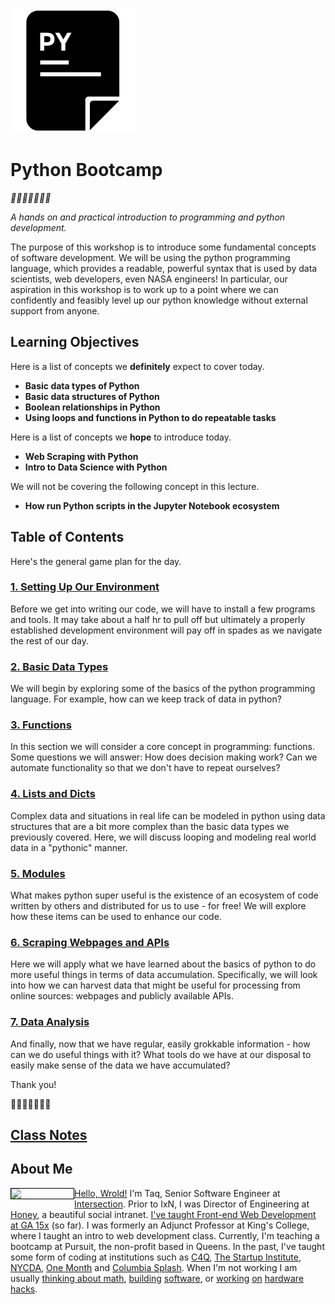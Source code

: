 
![pycon](https://github.com/mottaquikarim/PythonBootcamp/blob/master/assets/pycon.png?raw=true)

# Python Bootcamp
*🎉🎈🎂🍾🎊🍻💃*

*A hands on and practical introduction
 to programming and python development.*

The purpose of this workshop is to introduce some fundamental concepts of software development. We will be using the python programming language, which provides a readable, powerful syntax that is used by data scientists, web developers, even NASA engineers! In particular, our aspiration in this workshop is to work up to a point where we can confidently and feasibly level up our python knowledge without external support from anyone. 

## Learning Objectives

Here is a list of concepts we **definitely** expect to cover today.

* **Basic data types of Python**
* **Basic data structures of Python**
* **Boolean relationships in Python**
* **Using loops and functions in Python to do repeatable tasks**

Here is a list of concepts we **hope** to introduce today.

* **Web Scraping with Python**
* **Intro to Data Science with Python**

We will not be covering the following concept in this lecture.

* **How run Python scripts in the Jupyter Notebook ecosystem**

## Table of Contents
Here's the general game plan for the day.

### [1. Setting Up Our Environment](Setting_Up_Our_Environment)
Before we get into writing our code, we will have to install a few programs and tools. It may take about a half hr to pull off but ultimately a properly established development environment will pay off in spades as we navigate the rest of our day.

### [2. Basic Data Types](Basic_Data_Types)
We will begin by exploring some of the basics of the python programming language. For example, how can we keep track of data in python?

### [3. Functions](Functions)
In this section we will consider a core concept in programming: functions. Some questions we will answer: How does decision making work? Can we automate functionality so that we don't have to repeat ourselves? 

### [4. Lists and Dicts](Lists_and_Dicts)
Complex data and situations in real life can be modeled in python using data structures that are a bit more complex than the basic data types we previously covered. Here, we will discuss looping and modeling real world data in a "pythonic" manner.

### [5. Modules](Modules)
What makes python super useful is the existence of an ecosystem of code written by others and distributed for us to use - for free! We will explore how these items can be used to enhance our code.

### [6. Scraping Webpages and APIs](v1/Scraping_Webpages_and_APIs)
Here we will apply what we have learned about the basics of python to do more useful things in terms of data accumulation. Specifically, we will look into how we can harvest data that might be useful for processing from online sources: webpages and publicly available APIs.

### [7. Data Analysis](v1/Data_Analysis)
And finally, now that we have regular, easily grokkable information - how can we do useful things with it? What tools do we have at our disposal to easily make sense of the data we have accumulated?


Thank you! 

🎉🎈🎂🍾🎊🍻💃

## [Class Notes](https://repl.it/@mottaquikarim/CapitalTrustworthyAdministration)

## About Me

<img src="https://github.com/mottaquikarim/FEWDRemote/blob/master/assets/Image-1-1.jpg?raw=true" style="width: 100px; height: auto; border: 1px solid black" width="100" align="left"> 

[Hello, Wrold!](https://medium.com/@the_taqquikarim/console-log-hello-wrold-3e3abeb44396) I'm Taq, Senior Software Engineer at [Intersection](https://twitter.com/intersection_co). Prior to IxN, I was Director of Engineering at [Honey](https://honey.is/), a beautiful social intranet. [I've taught Front-end Web Development at GA 15x](https://medium.com/@the_taqquikarim/10-lessons-learned-from-100-weeks-of-teaching-fewd-12c43db14f6b) (so far). I was formerly an Adjunct Professor at King's College, where I taught an intro to web development class.  Currently, I'm teaching a bootcamp at Pursuit, the non-profit based in Queens. In the past, I've taught some form of coding at institutions such as [C4Q](https://www.c4q.nyc/), [The Startup Institute](https://www.startupinstitute.com/), [NYCDA](https://nycda.com/), [One Month](https://onemonth.com/) and [Columbia Splash](https://columbia.learningu.org/). When I'm not working I am usually [thinking about math](https://medium.com/math-musings/why-does-25-25-2-2-1-100-25-an-explanation-6c7e7b283d41), [building](https://medium.com/@the_taqquikarim/a-technique-for-saving-content-from-a-data-text-html-uri-10f045a8876d) [software](https://medium.com/@the_taqquikarim/introducing-bonfire-2c0e437895e2), or [working](https://photos.app.goo.gl/w1crzgI7DqCgGR373) [on](https://photos.app.goo.gl/EaFkp5SmyO0opkg32) [hardware](https://photos.app.goo.gl/tvxPl2zbIMl7FEnK2) [hacks](https://www.instagram.com/p/8rARZNND_t/?taken-by=taqqui.karim).
